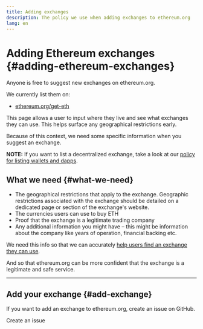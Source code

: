 ```yaml
---
title: Adding exchanges
description: The policy we use when adding exchanges to ethereum.org
lang: en
---
```


# Adding Ethereum exchanges {#adding-ethereum-exchanges}

Anyone is free to suggest new exchanges on ethereum.org.

We currently list them on:

- [ethereum.org/get-eth](/get-eth/)

This page allows a user to input where they live and see what exchanges they can use. This helps surface any geographical restrictions early.

Because of this context, we need some specific information when you suggest an exchange.

**NOTE:** If you want to list a decentralized exchange, take a look at our [policy for listing wallets and dapps](/contributing/adding-products/).

## What we need {#what-we-need}

- The geographical restrictions that apply to the exchange. Geographic restrictions associated with the exchange should be detailed on a dedicated page or section of the exchange's website.
- The currencies users can use to buy ETH
- Proof that the exchange is a legitimate trading company
- Any additional information you might have – this might be information about the company like years of operation, financial backing etc.

We need this info so that we can accurately [help users find an exchange they can use](/get-eth/#country-picker).

And so that ethereum.org can be more confident that the exchange is a legitimate and safe service.

---

## Add your exchange {#add-exchange}

If you want to add an exchange to ethereum.org, create an issue on GitHub.

<ButtonLink to="https://github.com/ethereum/ethereum-org-website/issues/new?assignees=&labels=content+%3Afountain_pen%3A&template=suggest_exchange.yaml">
  Create an issue
</ButtonLink>
